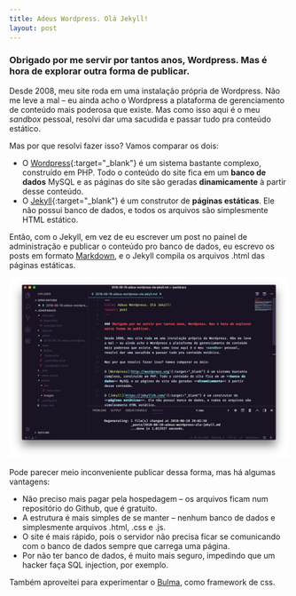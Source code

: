 ```yaml
---
title: Adeus Wordpress. Olá Jekyll!
layout: post
---
```


### Obrigado por me servir por tantos anos, Wordpress. Mas é hora de explorar outra forma de publicar.

Desde 2008, meu site roda em uma instalação própria de Wordpress. Não me leve a mal – eu ainda acho o Wordpress a plataforma de gerenciamento de conteúdo mais poderosa que existe. Mas como isso aqui é o meu *sandbox* pessoal, resolvi dar uma sacudida e passar tudo pra conteúdo estático.

Mas por que resolvi fazer isso? Vamos comparar os dois:

* O [Wordpress](http://wordpress.org){:target="_blank"} é um sistema bastante complexo, construído em PHP. Todo o conteúdo do site fica em um **banco de dados** MySQL e as páginas do site são geradas **dinamicamente** à partir desse conteúdo. 
* O [Jekyll](https://jekyllrb.com/){:target="_blank"} é um construtor de **páginas estáticas**. Ele não possui banco de dados, e todos os arquivos são simplesmente HTML estático.

Então, com o Jekyll, em vez de eu escrever um post no painel de administração e publicar o conteúdo pro banco de dados, eu escrevo os posts em formato [Markdown](https://daringfireball.net/projects/markdown/ 'Markdown'), e o Jekyll compila os arquivos .html das páginas estáticas.

![](/assets/images/joaofaraco-jekyll.png)

Pode parecer meio inconveniente publicar dessa forma, mas há algumas vantagens:

* Não preciso mais pagar pela hospedagem – os arquivos ficam num repositório do Github, que é gratuito.
* A estrutura é mais simples de se manter – nenhum banco de dados e simplesmente arquivos .html, .css e .js.
* O site é mais rápido, pois o servidor não precisa ficar se comunicando com o banco de dados sempre que carrega uma página.
* Por não ter banco de dados, é muito mais seguro, impedindo que um hacker faça SQL injection, por exemplo.

Também aproveitei para experimentar o [Bulma](https://bulma.io/), como framework de css.
